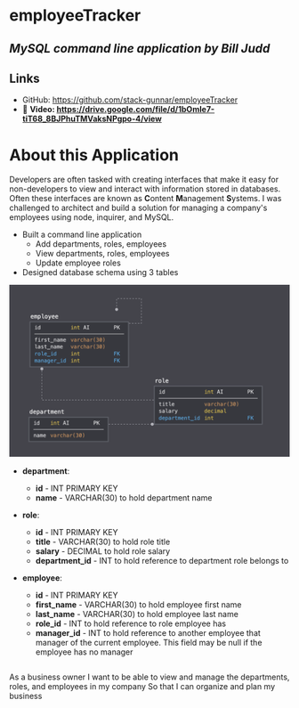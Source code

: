 # employeeTracker

## *MySQL command line application by Bill Judd*

## Links
* GitHub:  https://github.com/stack-gunnar/employeeTracker
* :movie_camera:  **Video:  https://drive.google.com/file/d/1bOmIe7-tiT68_8BJPhuTMVaksNPgpo-4/view**

# About this Application
Developers are often tasked with creating interfaces that make it easy for non-developers to view and interact with information stored in databases. Often these interfaces are known as **C**ontent **M**anagement **S**ystems. I was challenged to architect and build a solution for managing a company's employees using node, inquirer, and MySQL.
  * Built a command line application
     * Add departments, roles, employees
     * View departments, roles, employees
     * Update employee roles
  * Designed database schema using 3 tables

![Database Schema](Assets/schema.png)

* **department**:

  * **id** - INT PRIMARY KEY
  * **name** - VARCHAR(30) to hold department name

* **role**:

  * **id** - INT PRIMARY KEY
  * **title** -  VARCHAR(30) to hold role title
  * **salary** -  DECIMAL to hold role salary
  * **department_id** -  INT to hold reference to department role belongs to

* **employee**:

  * **id** - INT PRIMARY KEY
  * **first_name** - VARCHAR(30) to hold employee first name
  * **last_name** - VARCHAR(30) to hold employee last name
  * **role_id** - INT to hold reference to role employee has
  * **manager_id** - INT to hold reference to another employee that manager of the current employee. This field may be null if the employee has no manager
  
  ```
As a business owner
I want to be able to view and manage the departments, roles, and employees in my company
So that I can organize and plan my business


